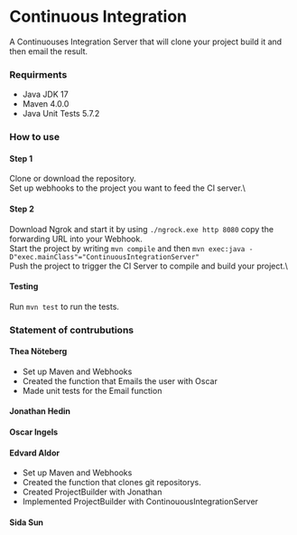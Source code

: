 # Continuous Integration
A Continuouses Integration Server that will clone your project build it and then email the result.

### Requirments
- Java JDK 17
- Maven 4.0.0
- Java Unit Tests 5.7.2

### How to use
#### Step 1
Clone or download the repository.\
Set up webhooks to the project you want to feed the CI server.\
#### Step 2
Download Ngrok and start it by using ```./ngrock.exe http 8080``` copy the forwarding URL into your Webhook.\
Start the project by writing ```mvn compile``` and then ```mvn exec:java -D"exec.mainClass"="ContinuousIntegrationServer"``` \
Push the project to trigger the CI Server to compile and build your project.\
#### Testing
Run ```mvn test``` to run the tests.

### Statement of contrubutions

#### Thea Nöteberg
- Set up Maven and Webhooks
- Created the function that Emails the user with Oscar
- Made unit tests for the Email function

#### Jonathan Hedin

#### Oscar Ingels

#### Edvard Aldor
- Set up Maven and Webhooks
- Created the function that clones git repositorys.
- Created ProjectBuilder with Jonathan
- Implemented ProjectBuilder with ContinouousIntegrationServer

#### Sida Sun
